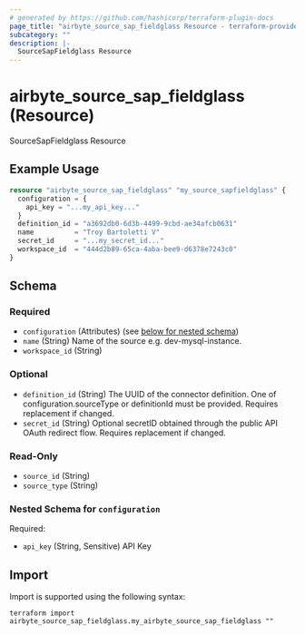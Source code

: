 ```yaml
---
# generated by https://github.com/hashicorp/terraform-plugin-docs
page_title: "airbyte_source_sap_fieldglass Resource - terraform-provider-airbyte"
subcategory: ""
description: |-
  SourceSapFieldglass Resource
---
```


# airbyte_source_sap_fieldglass (Resource)

SourceSapFieldglass Resource

## Example Usage

```terraform
resource "airbyte_source_sap_fieldglass" "my_source_sapfieldglass" {
  configuration = {
    api_key = "...my_api_key..."
  }
  definition_id = "a3692db0-6d3b-4499-9cbd-ae34afcb0631"
  name          = "Troy Bartoletti V"
  secret_id     = "...my_secret_id..."
  workspace_id  = "444d2b89-65ca-4aba-bee9-d6378e7243c0"
}
```

<!-- schema generated by tfplugindocs -->
## Schema

### Required

- `configuration` (Attributes) (see [below for nested schema](#nestedatt--configuration))
- `name` (String) Name of the source e.g. dev-mysql-instance.
- `workspace_id` (String)

### Optional

- `definition_id` (String) The UUID of the connector definition. One of configuration.sourceType or definitionId must be provided. Requires replacement if changed.
- `secret_id` (String) Optional secretID obtained through the public API OAuth redirect flow. Requires replacement if changed.

### Read-Only

- `source_id` (String)
- `source_type` (String)

<a id="nestedatt--configuration"></a>
### Nested Schema for `configuration`

Required:

- `api_key` (String, Sensitive) API Key

## Import

Import is supported using the following syntax:

```shell
terraform import airbyte_source_sap_fieldglass.my_airbyte_source_sap_fieldglass ""
```
